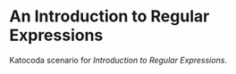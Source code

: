 # An Introduction to Regular Expressions

Katocoda scenario for _Introduction to Regular Expressions_. 
